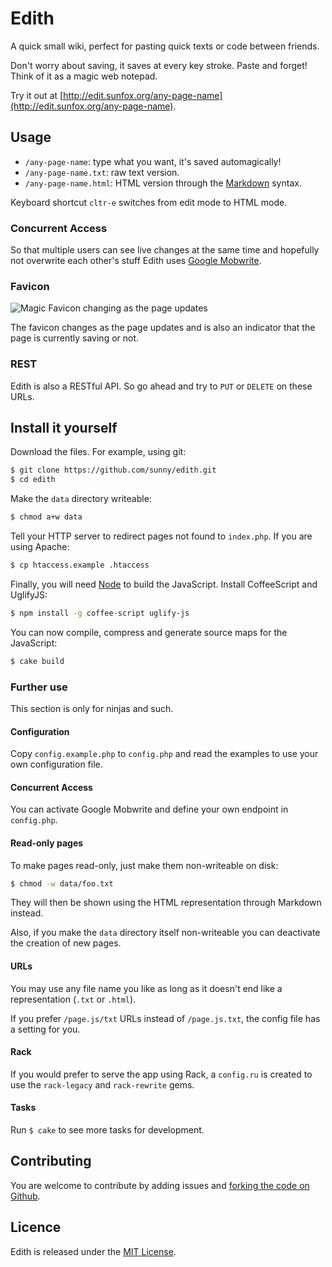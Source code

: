 Edith
=====

A quick small wiki, perfect for pasting quick texts or code between friends.

Don't worry about saving, it saves at every key stroke. Paste and forget! Think of it as a magic web notepad.

Try it out at [http://edit.sunfox.org/any-page-name](http://edit.sunfox.org/any-page-name).


Usage
-----

- `/any-page-name`: type what you want, it's saved automagically!
- `/any-page-name.txt`: raw text version.
- `/any-page-name.html`: HTML version through the [Markdown](http://daringfireball.net/projects/markdown/) syntax.

Keyboard shortcut `cltr-e` switches from edit mode to HTML mode.


### Concurrent Access

So that multiple users can see live changes at the same time and hopefully not overwrite each other's stuff Edith uses [Google Mobwrite](http://code.google.com/p/google-mobwrite/).

### Favicon

![Magic Favicon changing as the page updates](http://sunny.github.io/edith/favicon.gif)

The favicon changes as the page updates and is also an indicator that the page is currently saving or not.

### REST

Edith is also a RESTful API. So go ahead and try to `PUT` or `DELETE` on these URLs.


Install it yourself
-------------------

Download the files. For example, using git:

```sh
$ git clone https://github.com/sunny/edith.git
$ cd edith
```

Make the `data` directory writeable:

```sh
$ chmod a+w data
```

Tell your HTTP server to redirect pages not found to `index.php`. If you are using Apache:

```sh
$ cp htaccess.example .htaccess
```

Finally, you will need [Node](http://nodejs.org/download/) to build the JavaScript. Install CoffeeScript and UglifyJS:

```sh
$ npm install -g coffee-script uglify-js
```

You can now compile, compress and generate source maps for the JavaScript:

```sh
$ cake build
```


### Further use

This section is only for ninjas and such.

#### Configuration

Copy `config.example.php` to `config.php` and read the examples to use your own configuration file.

#### Concurrent Access

You can activate Google Mobwrite and define your own endpoint in `config.php`.

#### Read-only pages

To make pages read-only, just make them non-writeable on disk:

```sh
$ chmod -w data/foo.txt
```

They will then be shown using the HTML representation through Markdown instead.

Also, if you make the `data` directory itself non-writeable you can deactivate the creation of new pages.

#### URLs

You may use any file name you like as long as it doesn't end like a representation (`.txt` or `.html`).

If you prefer `/page.js/txt` URLs instead of `/page.js.txt`, the config file has a setting for you.

#### Rack

If you would prefer to serve the app using Rack, a `config.ru` is created to use the `rack-legacy` and `rack-rewrite` gems.

#### Tasks

Run `$ cake` to see more tasks for development.


Contributing
------------

You are welcome to contribute by adding issues and [forking the code on Github](https://github.com/sunny/edith).


Licence
-------

Edith is released under the [MIT License](http://www.opensource.org/licenses/MIT).
